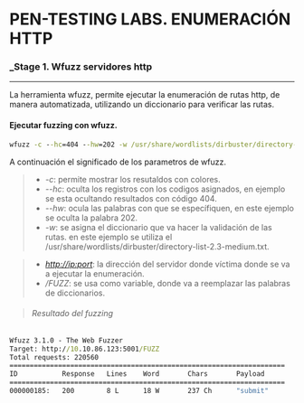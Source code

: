 # PEN-TESTING LABS. ENUMERACIÓN HTTP
### _Stage 1. Wfuzz servidores http
____
La herramienta wfuzz, permite ejecutar la enumeración de rutas http, de manera automatizada, utilizando un diccionario para verificar las rutas.

#### Ejecutar fuzzing con wfuzz.
```bat
wfuzz -c --hc=404 --hw=202 -w /usr/share/wordlists/dirbuster/directory-list-2.3-medium.txt http://10.10.86.123:5001/FUZZ
```
A continuación el significado de los parametros de wfuzz.

>* *-c*: permite mostrar los resutaldos con colores.
>* *--hc*: oculta los registros con los codigos asignados, en ejemplo se esta ocultando resultados con código 404.
>* *--hw*: ocula las palabras con que se específiquen, en este ejemplo se oculta la palabra 202.
>* *-w*: se asigna el diccionario que va hacer la validación de las rutas. en este ejemplo se utiliza el /usr/share/wordlists/dirbuster/directory-list-2.3-medium.txt.

> * *<http://ip:port>*: la dirección del servidor donde víctima donde se va a ejecutar la enumeración.
> * */FUZZ*: se usa como variable, donde va a reemplazar las palabras de diccionarios.

> ###### Resultado del fuzzing

```bat
Wfuzz 3.1.0 - The Web Fuzzer
Target: http://10.10.86.123:5001/FUZZ
Total requests: 220560
====================================================================
ID           Response   Lines    Word       Chars       Payload                                                                                                                             
====================================================================
000000185:   200        8 L      18 W       237 Ch      "submit"                                                                                                                            
```


